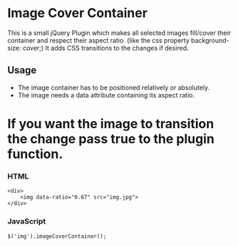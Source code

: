Image Cover Container
=====================

This is a small jQuery Plugin which makes all selected images fill/cover their container and respect their aspect ratio. (like the css property background-size: cover;)
It adds CSS transitions to the changes if desired.


Usage
-----

*	The image container has to be positioned relatively or absolutely.
*	The image needs a data attribute containing its aspect ratio.
#	If you want the image to transition the change pass true to the plugin function.

### HTML

	<div>
		<img data-ratio="0.67" src="img.jpg">
	</div>

### JavaScript

	$('img').imageCoverContainer();

